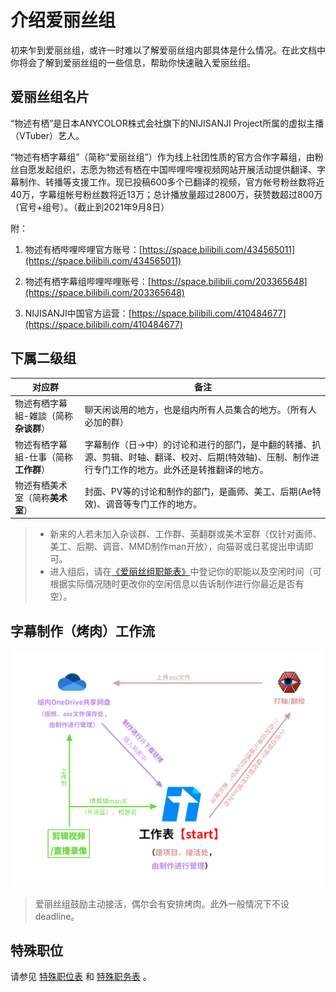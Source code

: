 # 介绍爱丽丝组

初来乍到爱丽丝组，或许一时难以了解爱丽丝组内部具体是什么情况。在此文档中你将会了解到爱丽丝组的一些信息，帮助你快速融入爱丽丝组。

## 爱丽丝组名片

“物述有栖”是日本ANYCOLOR株式会社旗下的NIJISANJI Project所属的虚拟主播（VTuber）艺人。

“物述有栖字幕组”（简称“爱丽丝组”）作为线上社团性质的官方合作字幕组，由粉丝自愿发起组织，志愿为物述有栖在中国哔哩哔哩视频网站开展活动提供翻译、字幕制作、转播等支援工作。现已投稿600多个已翻译的视频，官方帐号粉丝数将近40万，字幕组帐号粉丝数将近13万；总计播放量超过2800万，获赞数超过800万（官号+组号）。（截止到2021年9月8日）

附：

1. 物述有栖哔哩哔哩官方账号：[https://space.bilibili.com/434565011](https://space.bilibili.com/434565011)

2. 物述有栖字幕组哔哩哔哩账号：[https://space.bilibili.com/203365648](https://space.bilibili.com/203365648)

3. NIJISANJI中国官方运营：[https://space.bilibili.com/410484677](https://space.bilibili.com/410484677)

## 下属二级组

对应群 | 备注
--- | --- 
物述有栖字幕組-雑談（简称**杂谈群**） | 聊天闲谈用的地方，也是组内所有人员集合的地方。（所有人必加的群）
物述有栖字幕組-仕事（简称**工作群**） | 字幕制作（日→中）的讨论和进行的部门，是中翻的转播、扒源、剪辑、时轴、翻译、校对、后期(特效轴)、压制、制作进行专门工作的地方。此外还是转推翻译的地方。
物述有栖美术室（简称**美术室**） | 封面、PV等的讨论和制作的部门，是画师、美工、后期(Ae特效)、调音等专门工作的地方。

> - 新来的人若未加入杂谈群、工作群、英翻群或美术室群（仅针对画师、美工、后期、调音、MMD制作man开放），向猫哥或日茗提出申请即可。
> - 进入组后，请在[《爱丽丝组职能表》](https://docs.qq.com/sheet/DQ0FDZnRacWF0SU15)中登记你的职能以及空闲时间（可根据实际情况随时更改你的空闲信息以告诉制作进行你最近是否有空）。

## 字幕制作（烤肉）工作流

![运作流程.png](/img/运作流程.png)

> 爱丽丝组鼓励主动接活，偶尔会有安排烤肉。此外一般情况下不设deadline。


## 特殊职位
请参见 [特殊职位表](https://docs.qq.com/sheet/DSmduYUZlWXlwZW5R?tab=9i8hx6) 和 [特殊职务表](https://docs.qq.com/sheet/DSmduYUZlWXlwZW5R?tab=269v35) 。

